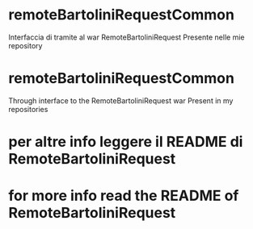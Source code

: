 # remoteBartoliniRequestCommon
Interfaccia di tramite al war RemoteBartoliniRequest Presente nelle mie repository





# remoteBartoliniRequestCommon
Through interface to the RemoteBartoliniRequest war Present in my repositories



# per altre info leggere il README di RemoteBartoliniRequest

# for more info read the README of RemoteBartoliniRequest